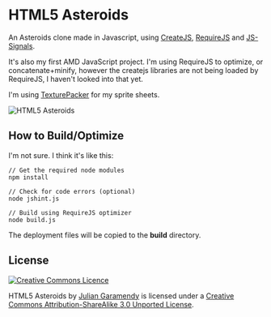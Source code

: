 HTML5 Asteroids
===============

An Asteroids clone made in Javascript, using [CreateJS](http://www.createjs.com/#!/CreateJS), [RequireJS](http://requirejs.org/) and [JS-Signals](https://github.com/millermedeiros/js-signals).

It's also my first AMD JavaScript project. 
I'm using RequireJS to optimize, or concatenate+minify, however the createjs libraries are not being loaded by RequireJS, I haven't looked into that yet.

I'm using [TexturePacker](http://www.codeandweb.com/texturepacker) for my sprite sheets.

![HTML5 Asteroids](https://lh6.googleusercontent.com/-kf04XitGt-A/UY31cZEUNsI/AAAAAAAAW-M/e3LSC5SO8yc/w800-h480-no/html5asteroids-00.png)

## How to Build/Optimize ##

I'm not sure. I think it's like this:

	// Get the required node modules
	npm install
	
	// Check for code errors (optional)
	node jshint.js
	
	// Build using RequireJS optimizer
	node build.js

The deployment files will be copied to the **build** directory.

## License ##

<a rel="license" href="http://creativecommons.org/licenses/by-sa/3.0/deed.en_GB"><img alt="Creative Commons Licence" style="border-width:0" src="http://i.creativecommons.org/l/by-sa/3.0/88x31.png"/></a>

HTML5 Asteroids by [Julian Garamendy](http://tubamuga.com/demos/julian/) is licensed under a [Creative Commons Attribution-ShareAlike 3.0 Unported License](http://creativecommons.org/licenses/by-sa/3.0/deed.en_GB).
